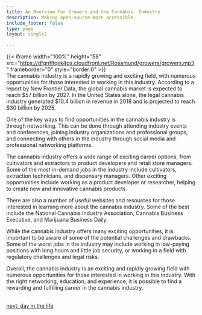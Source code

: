 ```yaml
---
title: An Overview for Growers and the Cannabis  Industry
description: Making open-source more accessible.
include_footer: false
type: page
layout: single2

---
```


{{< iframe width="100%" height="58" src="https://dfgnflfqxk4ps.cloudfront.net/Rosamund/growers/growers.mp3" frameborder="0" style="border:0" >}}<br>
The cannabis industry is a rapidly growing and exciting field, with numerous opportunities for those interested in working in this industry. According to a report by New Frontier Data, the global cannabis market is expected to reach $57 billion by 2027. In the United States alone, the legal cannabis industry generated $10.4 billion in revenue in 2018 and is projected to reach $30 billion by 2025.

One of the key ways to find opportunities in the cannabis industry is through networking. This can be done through attending industry events and conferences, joining industry organizations and professional groups, and connecting with others in the industry through social media and professional networking platforms.

The cannabis industry offers a wide range of exciting career options, from cultivators and extractors to product developers and retail store managers. Some of the most in-demand jobs in the industry include cultivators, extraction technicians, and dispensary managers. Other exciting opportunities include working as a product developer or researcher, helping to create new and innovative cannabis products.

There are also a number of useful websites and resources for those interested in learning more about the cannabis industry. Some of the best include the National Cannabis Industry Association, Cannabis Business Executive, and Marijuana Business Daily.

While the cannabis industry offers many exciting opportunities, it is important to be aware of some of the potential challenges and drawbacks. Some of the worst jobs in the industry may include working in low-paying positions with long hours and little job security, or working in a field with regulatory challenges and legal risks.

Overall, the cannabis industry is an exciting and rapidly growing field with numerous opportunities for those interested in working in this industry. With the right networking, education, and experience, it is possible to find a rewarding and fulfilling career in the cannabis industry.

<br>
<a href="https://workdojos.com/growers/day-in-the-life">next: day in the life</a>
</p>